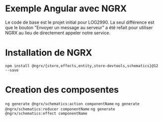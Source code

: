 # Exemple Angular avec NGRX

Le code de base est le projet initial pour LOG2990. La seul différence est que le bouton "Envoyer un message au serveur" a été refait pour utiliser NGRX au lieu de directement appeler notre service.

# Installation de NGRX

`npm install @ngrx/{store,effects,entity,store-devtools,schematics}@12 --save`

# Creation des composentes

`ng generate @ngrx/schematics:action componentName`
`ng generate @ngrx/schematics:reducer componentName`
`ng generate @ngrx/schematics:effect componentName`
